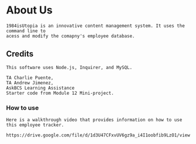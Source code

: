 # About Us

    1984isUtopia is an innovative content management system. It uses the command line to 
    acess and modify the comapny's employee database.

## Credits

    This software uses Node.js, Inquirer, and MySQL.

    TA Charlie Puente,
    TA Andrew Jimenez,
    AskBCS Learning Assistance
    Starter code from Module 12 Mini-project.

### How to use 

    Here is a walkthrough video that provides information on how to use this employee tracker.
    
    https://drive.google.com/file/d/1d3U47CFxvUV6gz9a_i4I1oobfib9LzO1/view



